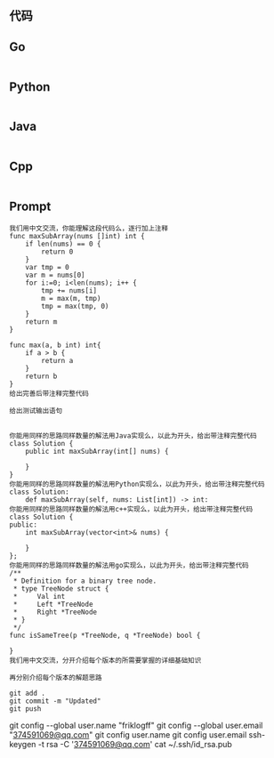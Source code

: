 ## 代码

## Go

```Go

```

## Python

```Python

```

## Java

```Java

```

## Cpp

```Cpp

```

## Prompt

```Prompt
我们用中文交流，你能理解这段代码么，逐行加上注释
func maxSubArray(nums []int) int {
    if len(nums) == 0 {
        return 0
    }
    var tmp = 0
    var m = nums[0]
    for i:=0; i<len(nums); i++ {
        tmp += nums[i]
        m = max(m, tmp)
        tmp = max(tmp, 0)
    }
    return m
}

func max(a, b int) int{
    if a > b {
        return a
    }
    return b
}
给出完善后带注释完整代码

给出测试输出语句


你能用同样的思路同样数量的解法用Java实现么，以此为开头，给出带注释完整代码
class Solution {
    public int maxSubArray(int[] nums) {

    }
}
你能用同样的思路同样数量的解法用Python实现么，以此为开头，给出带注释完整代码
class Solution:
    def maxSubArray(self, nums: List[int]) -> int:
你能用同样的思路同样数量的解法用c++实现么，以此为开头，给出带注释完整代码
class Solution {
public:
    int maxSubArray(vector<int>& nums) {

    }
};
你能用同样的思路同样数量的解法用go实现么，以此为开头，给出带注释完整代码
/**
 * Definition for a binary tree node.
 * type TreeNode struct {
 *     Val int
 *     Left *TreeNode
 *     Right *TreeNode
 * }
 */
func isSameTree(p *TreeNode, q *TreeNode) bool {

}
我们用中文交流，分开介绍每个版本的所需要掌握的详细基础知识

再分别介绍每个版本的解题思路

git add .
git commit -m "Updated"
git push                                                                                                                                      

```
git config --global user.name "friklogff"
git config --global user.email "374591069@qq.com"
git config user.name
git config user.email
ssh-keygen -t rsa -C '374591069@qq.com'
cat ~/.ssh/id_rsa.pub